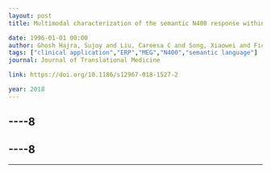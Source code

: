 ```yaml
---
layout: post
title: Multimodal characterization of the semantic N400 response within a rapid evaluation brain vital sign framework

date: 1996-01-01 00:00
author: Ghosh Hajra, Sujoy and Liu, Careesa C and Song, Xiaowei and Fickling, Shaun D and Cheung, Teresa PL and D'Arcy, Ryan CN
tags: ["clinical application","ERP","MEG","N400","semantic language"]
journal: Journal of Translational Medicine

link: https://doi.org/10.1186/s12967-018-1527-2

year: 2018
---
```

----8
---
----8
---
----